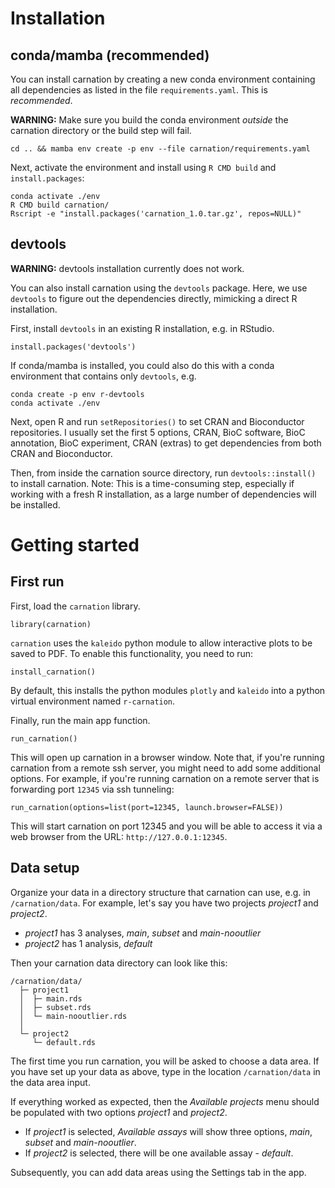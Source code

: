 # Installation

## conda/mamba (recommended)

You can install carnation by creating a new conda environment containing
all dependencies as listed in the file `requirements.yaml`. This is *recommended*.

**WARNING:** Make sure you build the conda environment *outside* the carnation directory
or the build step will fail.

```
cd .. && mamba env create -p env --file carnation/requirements.yaml
```

Next, activate the environment and install using `R CMD build` and `install.packages`:

```
conda activate ./env
R CMD build carnation/
Rscript -e "install.packages('carnation_1.0.tar.gz', repos=NULL)"
```

## devtools

**WARNING:** devtools installation currently does not work.

You can also install carnation using the `devtools` package. Here, we use `devtools` to figure
out the dependencies directly, mimicking a direct R installation.

First, install `devtools` in an existing R installation, e.g. in RStudio.

```
install.packages('devtools')
```

If conda/mamba is installed, you could also do this with a conda environment
that contains only `devtools`, e.g.

```
conda create -p env r-devtools
conda activate ./env
```

Next, open R and run `setRepositories()` to set CRAN and Bioconductor repositories. I usually set the first 5 options,
CRAN, BioC software, BioC annotation, BioC experiment, CRAN (extras) to get dependencies
from both CRAN and Bioconductor.

Then, from inside the carnation source directory, run `devtools::install()` to install carnation. Note: This is
a time-consuming step, especially if working with a fresh R installation, as a large number of dependencies will be installed.

# Getting started

## First run

First, load the `carnation` library.

```
library(carnation)
```

`carnation` uses the `kaleido` python module to allow interactive plots to be
saved to PDF. To enable this functionality, you need to run:

```
install_carnation()
```

By default, this installs the python modules `plotly` and `kaleido` into a python virtual
environment named `r-carnation`.

Finally, run the main app function.

```
run_carnation()
```

This will open up carnation in a browser window. Note that, if you're running carnation
from a remote ssh server, you might need to add some additional options. For example,
if you're running carnation on a remote server that is forwarding port `12345` via
ssh tunneling:

```
run_carnation(options=list(port=12345, launch.browser=FALSE))
```

This will start carnation on port 12345 and you will be able to access it via
a web browser from the URL: `http://127.0.0.1:12345`.

## Data setup

Organize your data in a directory structure that carnation can use, e.g. in `/carnation/data`.
For example, let's say you have two projects *project1* and *project2*.

- *project1* has 3 analyses, *main*, *subset* and *main-nooutlier*
- *project2* has 1 analysis, *default*

Then your carnation data directory can look like this:

```
/carnation/data/
  ├─ project1
  │  ├─ main.rds
  │  ├─ subset.rds
  │  └─ main-nooutlier.rds
  │
  └─ project2
     └─ default.rds
```

The first time you run carnation, you will be asked to
choose a data area. If you have set up your data as above, type in the
location `/carnation/data` in the data area input.

If everything worked as expected, then the *Available projects* menu should be populated with two options *project1* and *project2*.

- If *project1* is selected, *Available assays* will show three options, *main*, *subset* and *main-nooutlier*.
- If *project2* is selected, there will be one available assay - *default*.

Subsequently, you can add data areas using the Settings tab in the app.
